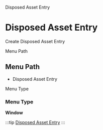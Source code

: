 
Disposed Asset Entry
# Disposed Asset Entry


Create Disposed Asset Entry

Menu Path
## Menu Path



- Disposed Asset Entry

Menu Type
### Menu Type

**Window**


:::tip
[Disposed Asset Entry](functional-guide/window/window-disposed-asset-entry.md)
:::